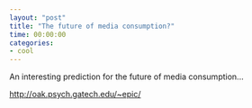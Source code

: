 ```yaml
---
layout: "post"
title: "The future of media consumption?"
time: 00:00:00
categories: 
- cool
---
```

An interesting prediction for the future of media consumption...

<a href="http://oak.psych.gatech.edu/~epic/">http://oak.psych.gatech.edu/~epic/</a>